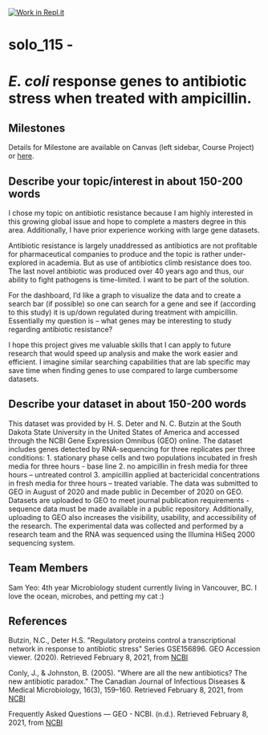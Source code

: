 [![Work in Repl.it](https://classroom.github.com/assets/work-in-replit-14baed9a392b3a25080506f3b7b6d57f295ec2978f6f33ec97e36a161684cbe9.svg)](https://classroom.github.com/online_ide?assignment_repo_id=362139&assignment_repo_type=GroupAssignmentRepo)
# solo_115 - 
# *E. coli* response genes to antibiotic stress when treated with ampicillin.

## Milestones

Details for Milestone are available on Canvas (left sidebar, Course Project) or [here](https://firas.moosvi.com/courses/data301/project/milestone01.html).

## Describe your topic/interest in about 150-200 words

I chose my topic on antibiotic resistance because I am highly interested in this growing global issue and hope to complete a masters degree in this area. 
Additionally, I have prior experience working with large gene datasets.

Antibiotic resistance is largely unaddressed as antibiotics are not profitable for pharmaceutical companies to produce and the topic is rather under-explored in academia. But as use of antibiotics climb resistance does too. The last novel antibiotic was produced over 40 years ago and thus, our ability to fight pathogens is time-limited. I want to be part of the solution.

For the dashboard, I’d like a graph to visualize the data and to create a search bar (if possible) so one can search for a gene and see if (according to this study) it is up/down regulated during treatment with ampicillin. Essentially my question is – what genes may be interesting to study regarding antibiotic resistance?  

I hope this project gives me valuable skills that I can apply to future research that would speed up analysis and make the work easier and efficient. I imagine similar searching capabilities that are lab specific may save time when finding genes to use compared to large cumbersome datasets.

## Describe your dataset in about 150-200 words

This dataset was provided by H. S. Deter and N. C. Butzin at the South Dakota State University in the United States of America and accessed through the NCBI Gene Expression Omnibus (GEO) online. The dataset includes genes detected by RNA-sequencing for three replicates per three conditions: 1. stationary phase cells and two populations incubated in fresh media for three hours - base line 2. no ampicillin in fresh media for three hours – untreated control 3. ampicillin applied at bactericidal concentrations in fresh media for three hours – treated variable. The data was submitted to GEO in August of 2020 and made public in December of 2020 on GEO. Datasets are uploaded to GEO to meet journal publication requirements - sequence data must be made available in a public repository. Additionally, uploading to GEO also increases the visibility, usability, and accessibility of the research. The experimental data was collected and performed by a research team and the RNA was sequenced using the Illumina HiSeq 2000 sequencing system.

## Team Members

Sam Yeo: 4th year Microbiology student currently living in Vancouver, BC. I love the ocean, microbes, and petting my cat :)

## References

Butzin, N.C., Deter H.S. "Regulatory proteins control a transcriptional network in response to antibiotic stress" Series GSE156896. GEO Accession viewer. (2020). Retrieved February 8, 2021, from [NCBI](https://www.ncbi.nlm.nih.gov/geo/query/acc.cgi?acc=GSE156896)

Conly, J., & Johnston, B. (2005). "Where are all the new antibiotics? The new antibiotic paradox." The Canadian Journal of Infectious Diseases & Medical Microbiology, 16(3), 159–160. Retrieved February 8, 2021, from [NCBI](https://www.ncbi.nlm.nih.gov/pmc/articles/PMC2095020/) 

Frequently Asked Questions — GEO - NCBI. (n.d.). Retrieved February 8, 2021, from [NCBI](https://www.ncbi.nlm.nih.gov/geo/info/faq.html)
